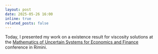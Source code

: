 ```yaml
---
layout: post
date: 2025-05-26 16:00
inline: true
related_posts: false
---
```


Today, I presented my work on a existence result for viscosity solutions at the [Mathematics of Uncertain Systems for Economics and Finance](https://sites.google.com/view/mucef/home) conference in Rimini.